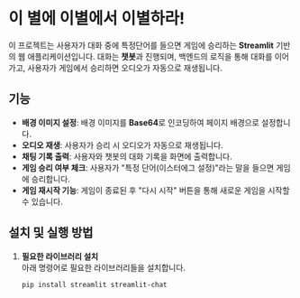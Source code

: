 # 이 별에 이별에서 이별하라!

이 프로젝트는 사용자가 대화 중에 특정단어를 들으면 게임에 승리하는 **Streamlit** 기반의 웹 애플리케이션입니다. 대화는 **챗봇**과 진행되며, 백엔드의 로직을 통해 대화를 이어가고, 사용자가 게임에서 승리하면 오디오가 자동으로 재생됩니다.

## 기능
- **배경 이미지 설정**: 배경 이미지를 **Base64**로 인코딩하여 페이지 배경으로 설정합니다.
- **오디오 재생**: 사용자가 승리 시 오디오가 자동으로 재생됩니다.
- **채팅 기록 출력**: 사용자와 챗봇의 대화 기록을 화면에 출력합니다.
- **게임 승리 여부 체크**: 사용자가 "특정 단어(이스터에그 설정)"라는 말을 들으면 게임에 승리합니다.
- **게임 재시작 기능**: 게임이 종료된 후 "다시 시작" 버튼을 통해 새로운 게임을 시작할 수 있습니다.

## 설치 및 실행 방법

1. **필요한 라이브러리 설치**  
   아래 명령어로 필요한 라이브러리들을 설치합니다.
   ```bash
   pip install streamlit streamlit-chat
